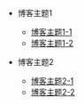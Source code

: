 * 博客主题1
  - [博客主题1-1](/blog/test1-1.md)
  - [博客主题1-2](/blog/test1-2.md)

* 博客主题2
  - [博客主题2-1](/blog/test2-1.md)
  - [博客主题2-2](/blog/test2-2.md)